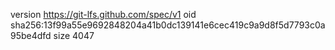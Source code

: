 version https://git-lfs.github.com/spec/v1
oid sha256:13f99a55e9692848204a41b0dc139141e6cec419c9a9d8f5d7793c0a95be4dfd
size 4047
